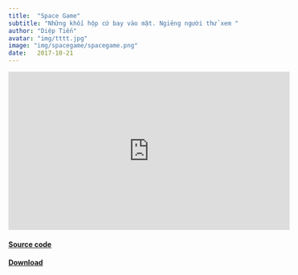 ```yaml
---
title:  "Space Game"
subtitle: "Những khối hộp cứ bay vào mặt. Ngiêng người thử xem "
author: "Diệp Tiến"
avatar: "img/tttt.jpg"
image: "img/spacegame/spacegame.png"
date:   2017-10-21
---
```


<iframe width="560" height="315" src="https://www.youtube.com/embed/hO-eL00AN2U" frameborder="0" allow="accelerometer; autoplay; encrypted-media; gyroscope; picture-in-picture" allowfullscreen></iframe>

#### [Source code](https://github.com/DiepTien/Spacegame)

#### [Download](https://drive.google.com/file/d/0B3reCz_ekxM8RUV1YUo0RnFMZ1E/view?usp=sharing)

